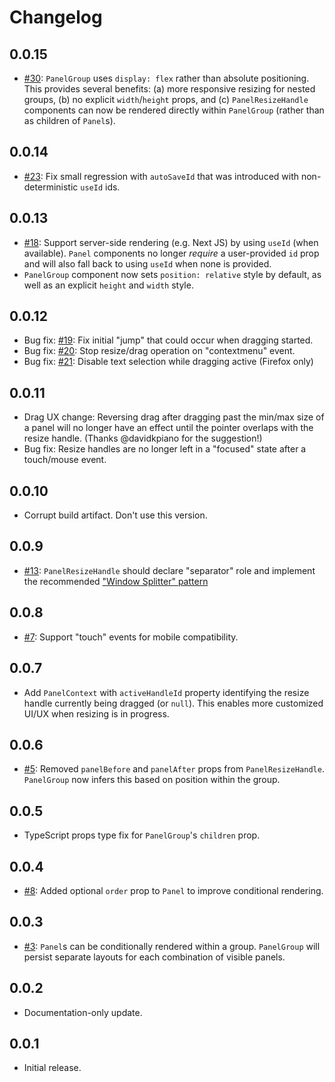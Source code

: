 # Changelog

## 0.0.15
* [#30](https://github.com/bvaughn/react-resizable-panels/issues/30): `PanelGroup` uses `display: flex` rather than absolute positioning. This provides several benefits: (a) more responsive resizing for nested groups, (b) no explicit `width`/`height` props, and (c) `PanelResizeHandle` components can now be rendered directly within `PanelGroup` (rather than as children of `Panel`s).

## 0.0.14
* [#23](https://github.com/bvaughn/react-resizable-panels/issues/23): Fix small regression with `autoSaveId` that was introduced with non-deterministic `useId` ids.

## 0.0.13
* [#18](https://github.com/bvaughn/react-resizable-panels/issues/18): Support server-side rendering (e.g. Next JS) by using `useId` (when available). `Panel` components no longer _require_ a user-provided `id` prop and will also fall back to using `useId` when none is provided.
* `PanelGroup` component now sets `position: relative` style by default, as well as an explicit `height` and `width` style.

## 0.0.12
* Bug fix: [#19](https://github.com/bvaughn/react-resizable-panels/issues/19): Fix initial "jump" that could occur when dragging started.
* Bug fix: [#20](https://github.com/bvaughn/react-resizable-panels/issues/20): Stop resize/drag operation on "contextmenu" event.
* Bug fix: [#21](https://github.com/bvaughn/react-resizable-panels/issues/21): Disable text selection while dragging active (Firefox only)

## 0.0.11
* Drag UX change: Reversing drag after dragging past the min/max size of a panel will no longer have an effect until the pointer overlaps with the resize handle. (Thanks @davidkpiano for the suggestion!)
* Bug fix: Resize handles are no longer left in a "focused" state after a touch/mouse event.

## 0.0.10
* Corrupt build artifact. Don't use this version.

## 0.0.9
* [#13](https://github.com/bvaughn/react-resizable-panels/issues/13): `PanelResizeHandle` should declare "separator" role and implement the recommended ["Window Splitter" pattern](https://www.w3.org/WAI/ARIA/apg/patterns/windowsplitter/)

## 0.0.8
* [#7](https://github.com/bvaughn/react-resizable-panels/issues/7): Support "touch" events for mobile compatibility.

## 0.0.7
* Add `PanelContext` with `activeHandleId` property identifying the resize handle currently being dragged (or `null`). This enables more customized UI/UX when resizing is in progress.
## 0.0.6
* [#5](https://github.com/bvaughn/react-resizable-panels/issues/5): Removed `panelBefore` and `panelAfter` props from `PanelResizeHandle`. `PanelGroup` now infers this based on position within the group.
## 0.0.5
* TypeScript props type fix for `PanelGroup`'s `children` prop.

## 0.0.4
* [#8](https://github.com/bvaughn/react-resizable-panels/issues/8): Added optional `order` prop to `Panel` to improve conditional rendering.

## 0.0.3
* [#3](https://github.com/bvaughn/react-resizable-panels/issues/3): `Panel`s can be conditionally rendered within a group. `PanelGroup` will persist separate layouts for each combination of visible panels.

## 0.0.2
* Documentation-only update.

## 0.0.1
* Initial release.
